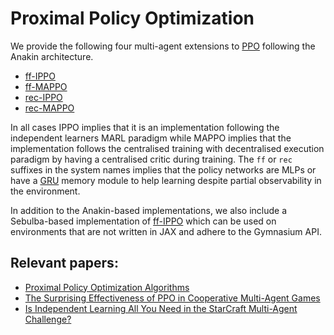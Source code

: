 # Proximal Policy Optimization

We provide the following four multi-agent extensions to [PPO](https://arxiv.org/pdf/1707.06347) following the Anakin architecture.

* [ff-IPPO](../../systems/ppo/anakin/ff_ippo.py)
* [ff-MAPPO](../../systems/ppo/anakin/ff_mappo.py)
* [rec-IPPO](../../systems/ppo/anakin/rec_ippo.py)
* [rec-MAPPO](../../systems/ppo/anakin/rec_mappo.py)

In all cases IPPO implies that it is an implementation following the independent learners MARL paradigm while MAPPO implies that the implementation follows the centralised training with decentralised execution paradigm by having a centralised critic during training. The `ff` or `rec` suffixes in the system names implies that the policy networks are MLPs or have a [GRU](https://arxiv.org/pdf/1406.1078) memory module to help learning despite partial observability in the environment.

In addition to the Anakin-based implementations, we also include a Sebulba-based implementation of [ff-IPPO](../../systems/ppo/sebulba/ff_ippo.py) which can be used on environments that are not written in JAX and adhere to the Gymnasium API.

## Relevant papers:
* [Proximal Policy Optimization Algorithms](https://arxiv.org/pdf/1707.06347)
* [The Surprising Effectiveness of PPO in Cooperative Multi-Agent Games](https://arxiv.org/pdf/2103.01955)
* [Is Independent Learning All You Need in the StarCraft Multi-Agent Challenge?](https://arxiv.org/pdf/2011.09533)
